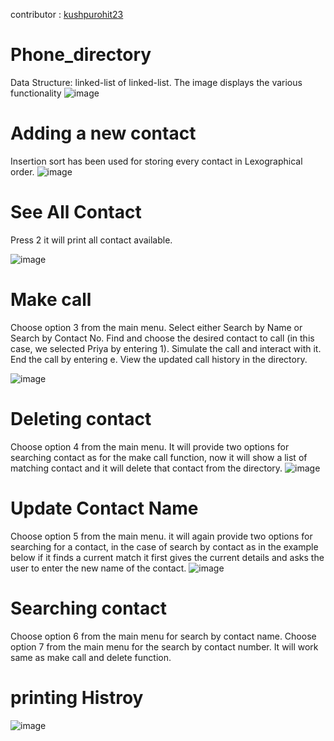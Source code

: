 contributor : [kushpurohit23]( https://github.com/Kushpurohit23/Contact-directory)
# Phone_directory
Data Structure:  linked-list of linked-list.
The image displays the various functionality 
![image](https://github.com/HardiRakholiya/Phone_directory/assets/132381945/138cd8f9-4216-4bfa-9a89-58703d9c6dea)

# Adding a new contact
Insertion sort has been used for storing every contact in Lexographical order. 
![image](https://github.com/HardiRakholiya/Phone_directory/assets/132381945/f483ac9a-725e-4c8e-942a-afd735626c1d)

# See All Contact
Press 2 it will print all contact available.

![image](https://github.com/HardiRakholiya/Phone_directory/assets/132381945/e5113728-444a-4efd-b1fd-bdca38dba809)

# Make call
Choose option 3 from the main menu.
Select either Search by Name or Search by Contact No.
Find and choose the desired contact to call (in this case, we selected Priya by entering 1).
Simulate the call and interact with it.
End the call by entering e.
View the updated call history in the directory.

![image](https://github.com/HardiRakholiya/Phone_directory/assets/132381945/d9067654-3cb3-4d70-8bca-f583084a584a)

# Deleting contact
Choose option 4 from the main menu.
It will provide two options for searching contact as for the make call function, now it will show a list of matching contact and it will delete that contact from the directory.
![image](https://github.com/HardiRakholiya/Phone_directory/assets/132381945/fc757d2f-0d1f-447a-a180-9d9d8c5ee206)

# Update Contact Name
Choose option 5 from the main menu.
it will again provide two options for searching for a contact, in the case of search by contact as in the example below if it finds a current match it first gives the current details and asks the user to enter the new name of the contact.
![image](https://github.com/HardiRakholiya/Phone_directory/assets/132381945/f235af7e-6955-4199-b1bd-41d321751dcf)

# Searching contact
Choose option 6 from the main menu for search by contact name.
Choose option 7 from the main menu for the search by contact number.
It will work same as make call and delete function.

# printing Histroy
![image](https://github.com/HardiRakholiya/Phone_directory/assets/132381945/0b3e16e1-ff54-4f16-a821-1ce1b04ef900)

